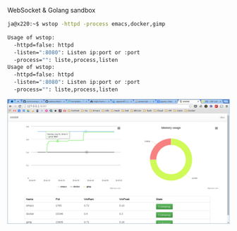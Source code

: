 WebSocket & Golang sandbox

```bash
ja@x220:~$ wstop -httpd -process emacs,docker,gimp
```

```bash
Usage of wstop:
  -httpd=false: httpd
  -listen=":8080": Listen ip:port or :port
  -process="": liste,process,listen
Usage of wstop:
  -httpd=false: httpd
  -listen=":8080": Listen ip:port or :port
  -process="": liste,process,listen
```

![Alt text](/static/img/gimp.png)
